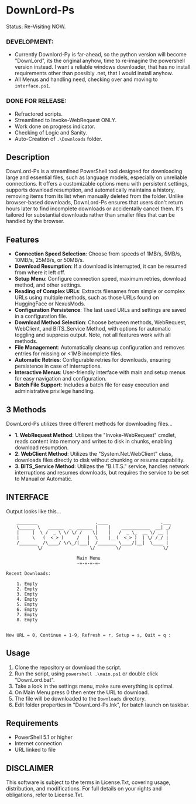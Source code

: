 # DownLord-Ps
Status: Re-Visiting NOW.

### DEVELOPMENT:
- Currently Downlord-Py is far-ahead, so the python version will become "DownLord", its the original anyhow, time to re-imagine the powershell version instead. I want a reliable windows downloader, that has no install requirements other than possibly .net, that I would install anyhow.
- All Menus and handling need, checking over and moving to `interface.ps1`.

### DONE FOR RELEASE:
- Refractored scripts.
- Streamlined to Invoke-WebRequest ONLY.
- Work done on progress indicator.
- Checking of Logic and Sanity.
- Auto-Creation of `.\Downloads` folder.

## Description
DownLord-Ps is a streamlined PowerShell tool designed for downloading large and essential files, such as language models, especially on unreliable connections. It offers a customizable options menu with persistent settings, supports download resumption, and automatically maintains a history, removing items from its list when manually deleted from the folder. Unlike browser-based downloads, DownLord-Ps ensures that users don't return hours later to find incomplete downloads or accidentally cancel them. It's tailored for substantial downloads rather than smaller files that can be handled by the browser.

## Features
- **Connection Speed Selection**: Choose from speeds of 1MB/s, 5MB/s, 10MB/s, 25MB/s, or 50MB/s.
- **Download Resumption**: If a download is interrupted, it can be resumed from where it left off.
- **Setup Menu**: Configure connection speed, maximum retries, download method, and other settings.
- **Reading of Complex URLs**: Extracts filenames from simple or complex URLs using multiple methods, such as those URLs found on HuggingFace or NexusMods.
- **Configuration Persistence**: The last used URLs and settings are saved in a configuration file.
- **Download Method Selection**: Choose between methods, WebRequest, WebClient, and BITS_Service Method, with options for automatic toggling and suppress output. Note, not all features work with all methods.
- **File Management**: Automatically cleans up configuration and removes entries for missing or <1MB incomplete files.
- **Automatic Retries**: Configurable retries for downloads, ensuring persistence in case of interruptions.
- **Interactive Menus**: User-friendly interface with main and setup menus for easy navigation and configuration.
- **Batch File Support**: Includes a batch file for easy execution and administrative privilege handling.

## 3 Methods
DownLord-Ps utilizes three different methods for downloading files...
- **1. WebRequest Method**: Utilizes the "Invoke-WebRequest" cmdlet, reads content into memory and writes to disk in chunks, enabling download resumption.
- **2. WebClient Method**: Utilizes the "System.Net.WebClient" class, downloads files directly to disk without chunking or resume capability.
- **3. BITS_Service Method**: Utilizes the "B.I.T.S." service, handles network interruptions and resumes downloads, but requires the service to be set to Manual or Automatic.

## INTERFACE
Output looks like this...

```
    ________                      .____                    .___
    \______ \   ______  _  ______ |    |    ___________  __| _/
    |     |  \ /  _ \ \/ \/ /    \|    |   /  _ \_  __ \/ __ |
    |     \   (  <_> )     /   |  \    |__(  <_> )  | \/ /_/ |
    /_______  /\____/ \/\_/|___|  /_______ \____/|__|  \____ |
            \/                  \/        \/                \/

                           Main Menu
                           -=-=-=-=-

Recent Downloads:

    1. Empty
    2. Empty
    3. Empty
    4. Empty
    5. Empty
    6. Empty
    7. Empty
    8. Empty


New URL = 0, Continue = 1-9, Refresh = r, Setup = s, Quit = q :

```

## Usage
1. Clone the repository or download the script.
2. Run the script, using `powershell .\main.ps1` or double click "DownLord.bat".
3. Take a look in the settings menu, make sure everything is optimal.
4. On Main Menu press 0 then enter the URL to download.
5. The file will be downloaded to the `Downloads` directory.
6. Edit folder properties in "DownLord-Ps.lnk", for batch launch on taskbar.

## Requirements
- PowerShell 5.1 or higher
- Internet connection
- URL linked to file

## DISCLAIMER
This software is subject to the terms in License.Txt, covering usage, distribution, and modifications. For full details on your rights and obligations, refer to License.Txt.
